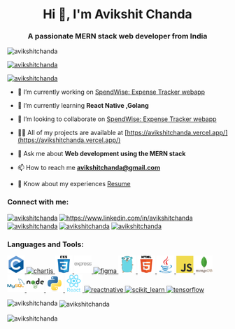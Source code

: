 <h1 align="center">Hi 👋, I'm Avikshit Chanda</h1>
<h3 align="center">A passionate MERN stack web developer from India</h3>

<p align="left"> <img src="https://komarev.com/ghpvc/?username=avikshitchanda&label=Profile%20views&color=0e75b6&style=flat" alt="avikshitchanda" /> </p>

<p align="left"> <a href="https://github.com/ryo-ma/github-profile-trophy"><img src="https://github-profile-trophy.vercel.app/?username=avikshitchanda" alt="avikshitchanda" /></a> </p>

<p align="left"> <a href="https://twitter.com/avikshitchanda" target="blank"><img src="https://img.shields.io/twitter/follow/avikshitchanda?logo=twitter&style=for-the-badge" alt="avikshitchanda" /></a> </p>

- 🔭 I’m currently working on [SpendWise: Expense Tracker webapp](https://github.com/AvikshitChanda/Expense-Tracker)

- 🌱 I’m currently learning **React Native ,Golang**

- 👯 I’m looking to collaborate on [SpendWise: Expense Tracker webapp](https://github.com/AvikshitChanda/Expense-Tracker)

- 👨‍💻 All of my projects are available at [https://avikshitchanda.vercel.app/](https://avikshitchanda.vercel.app/)

- 💬 Ask me about **Web development using the MERN stack**

- 📫 How to reach me **avikshitchanda@gmail.com**

- 📄 Know about my experiences [Resume](https://drive.google.com/file/d/1KN5ynOjG1pXGqm_thqcgWYF2i3K5hOti/view?usp=sharing)

<h3 align="left">Connect with me:</h3>
<p align="left">
<a href="https://twitter.com/avikshitchanda" target="blank"><img align="center" src="https://raw.githubusercontent.com/rahuldkjain/github-profile-readme-generator/master/src/images/icons/Social/twitter.svg" alt="avikshitchanda" height="30" width="40" /></a>
<a href="https://linkedin.com/in/https://www.linkedin.com/in/avikshitchanda" target="blank"><img align="center" src="https://raw.githubusercontent.com/rahuldkjain/github-profile-readme-generator/master/src/images/icons/Social/linked-in-alt.svg" alt="https://www.linkedin.com/in/avikshitchanda" height="30" width="40" /></a>
<a href="https://www.hackerrank.com/avikshitchanda" target="blank"><img align="center" src="https://raw.githubusercontent.com/rahuldkjain/github-profile-readme-generator/master/src/images/icons/Social/hackerrank.svg" alt="avikshitchanda" height="30" width="40" /></a>
<a href="https://www.leetcode.com/avikshitchanda" target="blank"><img align="center" src="https://raw.githubusercontent.com/rahuldkjain/github-profile-readme-generator/master/src/images/icons/Social/leet-code.svg" alt="avikshitchanda" height="30" width="40" /></a>
<a href="https://auth.geeksforgeeks.org/user/avikshitchanda" target="blank"><img align="center" src="https://raw.githubusercontent.com/rahuldkjain/github-profile-readme-generator/master/src/images/icons/Social/geeks-for-geeks.svg" alt="avikshitchanda" height="30" width="40" /></a>
</p>

<h3 align="left">Languages and Tools:</h3>
<p align="left"> <a href="https://www.cprogramming.com/" target="_blank" rel="noreferrer"> <img src="https://raw.githubusercontent.com/devicons/devicon/master/icons/c/c-original.svg" alt="c" width="40" height="40"/> </a> <a href="https://www.chartjs.org" target="_blank" rel="noreferrer"> <img src="https://www.chartjs.org/media/logo-title.svg" alt="chartjs" width="40" height="40"/> </a> <a href="https://www.w3schools.com/css/" target="_blank" rel="noreferrer"> <img src="https://raw.githubusercontent.com/devicons/devicon/master/icons/css3/css3-original-wordmark.svg" alt="css3" width="40" height="40"/> </a> <a href="https://expressjs.com" target="_blank" rel="noreferrer"> <img src="https://raw.githubusercontent.com/devicons/devicon/master/icons/express/express-original-wordmark.svg" alt="express" width="40" height="40"/> </a> <a href="https://www.figma.com/" target="_blank" rel="noreferrer"> <img src="https://www.vectorlogo.zone/logos/figma/figma-icon.svg" alt="figma" width="40" height="40"/> </a> <a href="https://golang.org" target="_blank" rel="noreferrer"> <img src="https://raw.githubusercontent.com/devicons/devicon/master/icons/go/go-original.svg" alt="go" width="40" height="40"/> </a> <a href="https://www.w3.org/html/" target="_blank" rel="noreferrer"> <img src="https://raw.githubusercontent.com/devicons/devicon/master/icons/html5/html5-original-wordmark.svg" alt="html5" width="40" height="40"/> </a> <a href="https://www.java.com" target="_blank" rel="noreferrer"> <img src="https://raw.githubusercontent.com/devicons/devicon/master/icons/java/java-original.svg" alt="java" width="40" height="40"/> </a> <a href="https://developer.mozilla.org/en-US/docs/Web/JavaScript" target="_blank" rel="noreferrer"> <img src="https://raw.githubusercontent.com/devicons/devicon/master/icons/javascript/javascript-original.svg" alt="javascript" width="40" height="40"/> </a> <a href="https://www.mongodb.com/" target="_blank" rel="noreferrer"> <img src="https://raw.githubusercontent.com/devicons/devicon/master/icons/mongodb/mongodb-original-wordmark.svg" alt="mongodb" width="40" height="40"/> </a> <a href="https://www.mysql.com/" target="_blank" rel="noreferrer"> <img src="https://raw.githubusercontent.com/devicons/devicon/master/icons/mysql/mysql-original-wordmark.svg" alt="mysql" width="40" height="40"/> </a> <a href="https://nodejs.org" target="_blank" rel="noreferrer"> <img src="https://raw.githubusercontent.com/devicons/devicon/master/icons/nodejs/nodejs-original-wordmark.svg" alt="nodejs" width="40" height="40"/> </a> <a href="https://www.python.org" target="_blank" rel="noreferrer"> <img src="https://raw.githubusercontent.com/devicons/devicon/master/icons/python/python-original.svg" alt="python" width="40" height="40"/> </a> <a href="https://reactjs.org/" target="_blank" rel="noreferrer"> <img src="https://raw.githubusercontent.com/devicons/devicon/master/icons/react/react-original-wordmark.svg" alt="react" width="40" height="40"/> </a> <a href="https://reactnative.dev/" target="_blank" rel="noreferrer"> <img src="https://reactnative.dev/img/header_logo.svg" alt="reactnative" width="40" height="40"/> </a> <a href="https://scikit-learn.org/" target="_blank" rel="noreferrer"> <img src="https://upload.wikimedia.org/wikipedia/commons/0/05/Scikit_learn_logo_small.svg" alt="scikit_learn" width="40" height="40"/> </a> <a href="https://www.tensorflow.org" target="_blank" rel="noreferrer"> <img src="https://www.vectorlogo.zone/logos/tensorflow/tensorflow-icon.svg" alt="tensorflow" width="40" height="40"/> </a> </p>

<p><img align="left" src="https://github-readme-stats.vercel.app/api/top-langs?username=avikshitchanda&show_icons=true&locale=en&layout=compact" alt="avikshitchanda" /></p>

<p>&nbsp;<img align="center" src="https://github-readme-stats.vercel.app/api?username=avikshitchanda&show_icons=true&locale=en" alt="avikshitchanda" /></p>

<p><img align="center" src="https://github-readme-streak-stats.herokuapp.com/?user=avikshitchanda&" alt="avikshitchanda" /></p>


